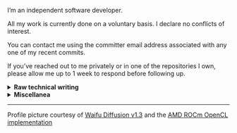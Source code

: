 I’m an independent software developer.

All my work is currently done on a voluntary basis. I declare no conflicts of interest.

You can contact me using the committer email address associated with any one of my recent commits.

If you’ve reached out to me privately or in one of the repositories I own, please allow me up to 1 week to respond before following up.

<details>

<summary><b>Raw technical writing</b></summary>

- [SUID-root Binaries in Fedora Server 38]
- [SUID-root Binaries in Fedora Workstation 38]
- [SUID-root Binaries in Fedora Workstation 39]
- [SUID-root Binaries in Fedora Workstation 40]

</details>

<details>

<summary><b>Miscellanea</b></summary>

- [Ryoko’s Tech Stack] — curated lists of technologies I am using or have used

</details>

---

Profile picture courtesy of [Waifu Diffusion v1.3] and the [AMD ROCm OpenCL implementation]

[SUID-root Binaries in Fedora Server 38]: https://gist.github.com/ok-ryoko/1ff42a805d496cb1ca22e5cdf6ddefb0
[SUID-root Binaries in Fedora Workstation 38]: https://gist.github.com/ok-ryoko/e909c1d905313af72e760f0c5bb7e8d9
[SUID-root Binaries in Fedora Workstation 39]: https://gist.github.com/ok-ryoko/df15bfb7b3032f3f093f0865f3efb39b
[SUID-root Binaries in Fedora Workstation 40]: https://gist.github.com/ok-ryoko/f9c5ddd4eaa41c6aef88197e0d3a3ac2
[Ryoko’s Tech Stack]: https://gist.github.com/ok-ryoko/b6a15c9eaae0fd4b16b5a329a4da70fb
[Waifu Diffusion v1.3]: https://huggingface.co/hakurei/waifu-diffusion-v1-3
[AMD ROCm OpenCL implementation]: https://rocmdocs.amd.com/en/latest/Programming_Guides/Opencl-programming-guide.html#amd-rocm-implementation
